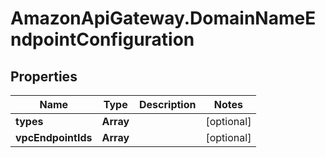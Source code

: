 # AmazonApiGateway.DomainNameEndpointConfiguration

## Properties

Name | Type | Description | Notes
------------ | ------------- | ------------- | -------------
**types** | **Array** |  | [optional] 
**vpcEndpointIds** | **Array** |  | [optional] 


